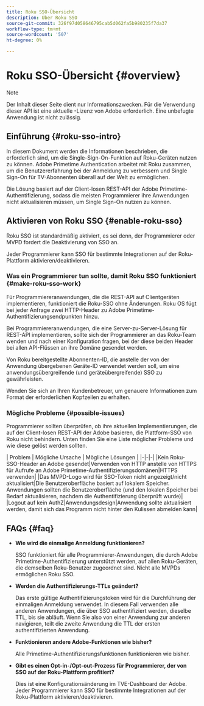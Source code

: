 ```yaml
---
title: Roku SSO-Übersicht
description: Über Roku SSO
source-git-commit: 326f97d058646795cab5d062fa5b980235f7da37
workflow-type: tm+mt
source-wordcount: '507'
ht-degree: 0%

---
```



# Roku SSO-Übersicht {#overview}

>[!NOTE]
>
>Der Inhalt dieser Seite dient nur Informationszwecken. Für die Verwendung dieser API ist eine aktuelle -Lizenz von Adobe erforderlich. Eine unbefugte Anwendung ist nicht zulässig.

## Einführung {#roku-sso-intro}

In diesem Dokument werden die Informationen beschrieben, die erforderlich sind, um die Single-Sign-On-Funktion auf Roku-Geräten nutzen zu können. Adobe Primetime Authentication arbeitet mit Roku zusammen, um die Benutzererfahrung bei der Anmeldung zu verbessern und Single Sign-On für TV-Abonnenten überall auf der Welt zu ermöglichen.

Die Lösung basiert auf der Client-losen REST-API der Adobe Primetime-Authentifizierung, sodass die meisten Programmierer ihre Anwendungen nicht aktualisieren müssen, um Single Sign-On nutzen zu können.

## Aktivieren von Roku SSO {#enable-roku-sso}

Roku SSO ist standardmäßig aktiviert, es sei denn, der Programmierer oder MVPD fordert die Deaktivierung von SSO an.

Jeder Programmierer kann SSO für bestimmte Integrationen auf der Roku-Plattform aktivieren/deaktivieren.

### Was ein Programmierer tun sollte, damit Roku SSO funktioniert {#make-roku-sso-work}

Für Programmiereranwendungen, die die REST-API auf Clientgeräten implementieren, funktioniert die Roku-SSO ohne Änderungen. Roku OS fügt bei jeder Anfrage zwei HTTP-Header zu Adobe Primetime-Authentifizierungsendpunkten hinzu.

Bei Programmiereranwendungen, die eine Server-zu-Server-Lösung für REST-API implementieren, sollte sich der Programmierer an das Roku-Team wenden und nach einer Konfiguration fragen, bei der diese beiden Header bei allen API-Flüssen an ihre Domäne gesendet werden.

Von Roku bereitgestellte Abonnenten-ID, die anstelle der von der Anwendung übergebenen Geräte-ID verwendet werden soll, um eine anwendungsübergreifende (und geräteübergreifende) SSO zu gewährleisten.

Wenden Sie sich an Ihren Kundenbetreuer, um genauere Informationen zum Format der erforderlichen Kopfzeilen zu erhalten.

### Mögliche Probleme {#possible-issues}

Programmierer sollten überprüfen, ob ihre aktuellen Implementierungen, die auf der Client-losen REST-API der Adobe basieren, die Plattform-SSO von Roku nicht behindern. Unten finden Sie eine Liste möglicher Probleme und wie diese gelöst werden sollten.

| Problem | Mögliche Ursache | Mögliche Lösungen | |-|-|-| |Kein Roku-SSO-Header an Adobe gesendet|Verwenden von HTTP anstelle von HTTPS für Aufrufe an Adobe Primetime-Authentifizierungsdomänen|HTTPS verwenden| |Das MVPD-Logo wird für SSO-Token nicht angezeigt/nicht aktualisiert|Die Benutzeroberfläche basiert auf lokalem Speicher. Anwendungen sollten die Benutzeroberfläche (und den lokalen Speicher bei Bedarf aktualisieren, nachdem die Authentifizierung überprüft wurde)| |Logout auf kein AuthZ|Anwendungsdesign|Anwendung sollte aktualisiert werden, damit sich das Programm nicht hinter den Kulissen abmelden kann|

## FAQs {#faq}

* **Wie wird die einmalige Anmeldung funktionieren?**

   SSO funktioniert für alle Programmierer-Anwendungen, die durch Adobe Primetime-Authentifizierung unterstützt werden, auf allen Roku-Geräten, die demselben Roku-Benutzer zugeordnet sind.
Nicht alle MVPDs ermöglichen Roku SSO.

* **Werden die Authentifizierungs-TTLs geändert?**

   Das erste gültige Authentifizierungstoken wird für die Durchführung der einmaligen Anmeldung verwendet. In diesem Fall verwenden alle anderen Anwendungen, die über SSO authentifiziert werden, dieselbe TTL, bis sie abläuft. Wenn Sie also von einer Anwendung zur anderen navigieren, teilt die zweite Anwendung die TTL der ersten authentifizierten Anwendung.

* **Funktionieren andere Adobe-Funktionen wie bisher?**

   Alle Primetime-Authentifizierungsfunktionen funktionieren wie bisher.

* **Gibt es einen Opt-in-/Opt-out-Prozess für Programmierer, der von SSO auf der Roku-Plattform profitiert?**

   Dies ist eine Konfigurationsänderung im TVE-Dashboard der Adobe. Jeder Programmierer kann SSO für bestimmte Integrationen auf der Roku-Plattform aktivieren/deaktivieren.
